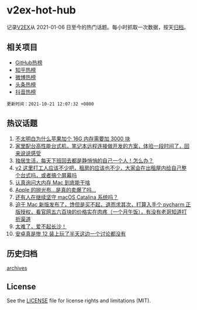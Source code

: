 # v2ex-hot-hub

 记录[V2EX](https://www.v2ex.com/)从 2021-01-06 日至今的热门话题。每小时抓取一次数据，按天[归档](archives)。
 
 ## 相关项目

- [GitHub热榜](https://github.com/lonnyzhang423/github-hot-hub)
- [知乎热榜](https://github.com/lonnyzhang423/zhihu-hot-hub)
- [微博热榜](https://github.com/lonnyzhang423/weibo-hot-hub)
- [头条热榜](https://github.com/lonnyzhang423/toutiao-hot-hub)
- [抖音热榜](https://github.com/lonnyzhang423/douyin-hot-hub)


 `更新时间：2021-10-21 12:07:32 +0800`

## 热议话题

1. [不太明白为什么苹果加个 16G 内存需要加 3000 块](https://www.v2ex.com/t/809174)
1. [家里配台高性能台式机，笔记本远程连接做开发的方案，体验一段时间了，回来说说感受](https://www.v2ex.com/t/809259)
1. [独居生活，每天下班回去都是静悄悄的自己一个人！怎么办？](https://www.v2ex.com/t/809267)
1. [v2 这里打工人应该不少吧，租房的应该也不少，大家会在出租屋内给自己整个台式吗，或者搞个屏幕吗](https://www.v2ex.com/t/809392)
1. [认真询问大内存 Mac 到底能干啥](https://www.v2ex.com/t/809265)
1. [Apple 的抛光布…是真的卖爆了吗…](https://www.v2ex.com/t/809283)
1. [还有人在继续坚守 macOS Catalina 系统吗？](https://www.v2ex.com/t/809272)
1. [迫于 Mac 新版发布了，馋但是买不起，退而求其次，打算入手个 pycharm 正版授权，看官网五六百块的价格实在肉疼（一个月午饭），有没有老哥知道打折渠道](https://www.v2ex.com/t/809182)
1. [太难了，爱不起长沙！](https://www.v2ex.com/t/809194)
1. [安卓真是惨 12 装上玩了半天这边一个讨论都没有](https://www.v2ex.com/t/809215)

## 历史归档

[archives](archives)

## License

See the [LICENSE](LICENSE) file for license rights and limitations (MIT).
